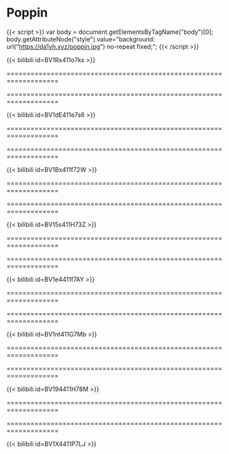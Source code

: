 # Poppin



{{< script >}}
var body = document.getElementsByTagName("body")[0];
body.getAttributeNode("style").value="background: url("https://da1yh.xyz/poppin.jpg") no-repeat fixed;";
{{< /script >}}





{{< bilibili id=BV1Rx411o7ks >}}

===================================================================

===================================================================

{{< bilibili id=BV1dE411e7s6 >}}

===================================================================

===================================================================

{{< bilibili id=BV1Bx411f72W >}}

===================================================================

===================================================================

{{< bilibili id=BV15s411H73Z >}}

===================================================================

===================================================================

{{< bilibili id=BV1e4411f7AY >}}

===================================================================

===================================================================

{{< bilibili id=BV1nt411G7Mb >}}

===================================================================

===================================================================

{{< bilibili id=BV194411H78M >}}

===================================================================

===================================================================

{{< bilibili id=BV1X4411P7LJ >}}
